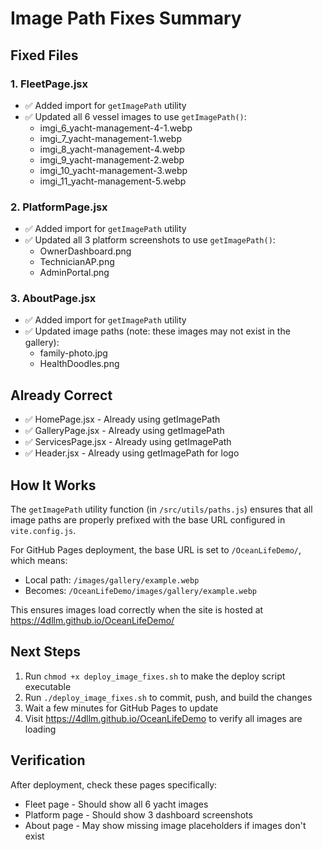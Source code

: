 # Image Path Fixes Summary

## Fixed Files

### 1. FleetPage.jsx
- ✅ Added import for `getImagePath` utility
- ✅ Updated all 6 vessel images to use `getImagePath()`:
  - imgi_6_yacht-management-4-1.webp
  - imgi_7_yacht-management-1.webp
  - imgi_8_yacht-management-4.webp
  - imgi_9_yacht-management-2.webp
  - imgi_10_yacht-management-3.webp
  - imgi_11_yacht-management-5.webp

### 2. PlatformPage.jsx
- ✅ Added import for `getImagePath` utility
- ✅ Updated all 3 platform screenshots to use `getImagePath()`:
  - OwnerDashboard.png
  - TechnicianAP.png
  - AdminPortal.png

### 3. AboutPage.jsx
- ✅ Added import for `getImagePath` utility
- ✅ Updated image paths (note: these images may not exist in the gallery):
  - family-photo.jpg
  - HealthDoodles.png

## Already Correct
- ✅ HomePage.jsx - Already using getImagePath
- ✅ GalleryPage.jsx - Already using getImagePath
- ✅ ServicesPage.jsx - Already using getImagePath
- ✅ Header.jsx - Already using getImagePath for logo

## How It Works

The `getImagePath` utility function (in `/src/utils/paths.js`) ensures that all image paths are properly prefixed with the base URL configured in `vite.config.js`. 

For GitHub Pages deployment, the base URL is set to `/OceanLifeDemo/`, which means:
- Local path: `/images/gallery/example.webp`
- Becomes: `/OceanLifeDemo/images/gallery/example.webp`

This ensures images load correctly when the site is hosted at https://4dllm.github.io/OceanLifeDemo/

## Next Steps

1. Run `chmod +x deploy_image_fixes.sh` to make the deploy script executable
2. Run `./deploy_image_fixes.sh` to commit, push, and build the changes
3. Wait a few minutes for GitHub Pages to update
4. Visit https://4dllm.github.io/OceanLifeDemo to verify all images are loading

## Verification

After deployment, check these pages specifically:
- Fleet page - Should show all 6 yacht images
- Platform page - Should show 3 dashboard screenshots
- About page - May show missing image placeholders if images don't exist
